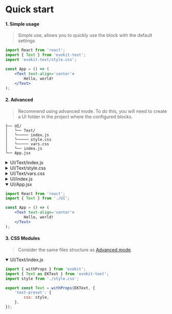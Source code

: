 [evokit-text]: packages/evokit-text/
[advanced-mode]: #_2-advanced

# Quick start

#### 1. Simple usage

> Simple use, allows you to quickly use the block with the default settings

```jsx
import React from 'react';
import { Text } from 'evokit-text';
import 'evokit-text/style.css';

const App = () => (
    <Text text-align='center'>
        Hello, world!
    </Text>
);
```

#### 2. Advanced

> Recommend using advanced mode. To do this, you will need to create a UI folder in the project where the configured blocks.

```
├── UI/
│   └── Text/
│   └───── index.js
│   └───── style.css
│   └───── vars.css
│   └── index.js
└── App.jsx
```

<details>
<summary>UI/Text/index.js</summary>

```js
import { Text } from 'evokit-text';
import './style.css';

export { Text };
```

</details>

<details>
<summary>UI/Text/style.css</summary>

```css
@import 'evokit-text/style.css';
@import './vars.css';
```

</details>

<details>
<summary>UI/Text/vars.css</summary>

```css
:root {
    --ek-text-line-height: 1.4em;
}
```

</details>

<details>
<summary>UI/index.js</summary>

```js
import { Text } from './Text';

export { Text };
```

</details>

<details open>
<summary>UI/App.jsx</summary>

```jsx
import React from 'react';
import { Text } from './UI';

const App = () => (
    <Text text-align='center'>
        Hello, world!
    </Text>
);
```

</details>


#### 3. CSS Modules

> Consider the same files structure as [Advanced mode][advanced-mode].

<details open>
<summary>UI/Text/index.js</summary>

```js
import { withProps } from 'evokit';
import { Text as EKText } from 'evokit-text';
import style from './style.css';

export const Text = withProps(EKText, {
    'text-preset': {
        css: style,
    },
});

```

</details>
